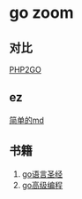 # go zoom

## 对比
[PHP2GO](./PHP2GO.md)

## ez
[简单的md](./hello/readme.md)

## 书籍
1. [go语言圣经](https://golang-china.github.io/gopl-zh/)
2. [go高级编程](https://chai2010.cn/advanced-go-programming-book/)